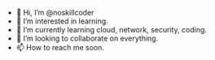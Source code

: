 - 👋 Hi, I’m @noskillcoder
- 👀 I’m interested in learning.
- 🌱 I’m currently learning cloud, network, security, coding.
- 💞️ I’m looking to collaborate on everything.
- 📫 How to reach me soon.

<!---
noskillcoder/noskillcoder is a ✨ special ✨ repository because its `README.md` (this file) appears on your GitHub profile.
You can click the Preview link to take a look at your changes.
--->
